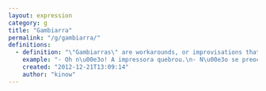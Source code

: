 ```yaml
---
layout: expression
category: g
title: "Gambiarra"
permalink: "/g/gambiarra/"
definitions:
  - definition: "\"Gambiarras\" are workarounds, or improvisations that people do to overcome problems. Like when you have no power adapter and you build your own with staples and paper clips. Probably the gambiarra champion is MacGyver."
    example: "- Oh n\u00e3o! A impressora quebrou.\n- N\u00e3o se preocupe. Me d\u00ea um clipes, uma cenoura e dois palitos de dentes que arrumo.\n- Que gambiarra!"
    created: "2012-12-21T13:09:14"
    author: "kinow"
---
```

